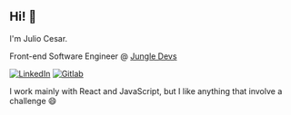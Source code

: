 ## Hi! 👋

I'm Julio Cesar.

Front-end Software Engineer @ [Jungle Devs](https://www.jungledevs.com/)

[![LinkedIn](https://img.shields.io/badge/-LinkedIn-000000?style=flat-square&logo=Linkedin&logoColor=white&link=https://www.linkedin.com/in/jliocsar/)](https://www.linkedin.com/in/jliocsar/)
[![Gitlab](https://img.shields.io/badge/-Gitlab-000000?style=flat-square&logo=Gitlab&logoColor=white&link=https://gitlab.com/jliocsar)](https://gitlab.com/jliocsar)

I work mainly with React and JavaScript, but I like anything that involve a challenge 😄
